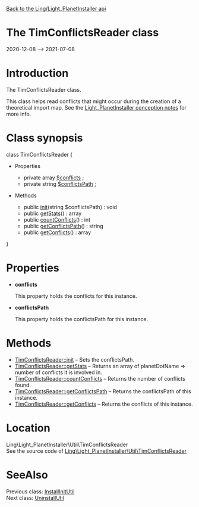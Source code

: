 [Back to the Ling/Light_PlanetInstaller api](https://github.com/lingtalfi/Light_PlanetInstaller/blob/master/doc/api/Ling/Light_PlanetInstaller.md)



The TimConflictsReader class
================
2020-12-08 --> 2021-07-08






Introduction
============

The TimConflictsReader class.

This class helps read conflicts that might occur during the creation of a theoretical import map.
See the [Light_PlanetInstaller conception notes](https://github.com/lingtalfi/Light_PlanetInstaller/blob/master/doc/pages/conception-notes.md) for more info.



Class synopsis
==============


class <span class="pl-k">TimConflictsReader</span>  {

- Properties
    - private array [$conflicts](#property-conflicts) ;
    - private string [$conflictsPath](#property-conflictsPath) ;

- Methods
    - public [init](https://github.com/lingtalfi/Light_PlanetInstaller/blob/master/doc/api/Ling/Light_PlanetInstaller/Util/TimConflictsReader/init.md)(string $conflictsPath) : void
    - public [getStats](https://github.com/lingtalfi/Light_PlanetInstaller/blob/master/doc/api/Ling/Light_PlanetInstaller/Util/TimConflictsReader/getStats.md)() : array
    - public [countConflicts](https://github.com/lingtalfi/Light_PlanetInstaller/blob/master/doc/api/Ling/Light_PlanetInstaller/Util/TimConflictsReader/countConflicts.md)() : int
    - public [getConflictsPath](https://github.com/lingtalfi/Light_PlanetInstaller/blob/master/doc/api/Ling/Light_PlanetInstaller/Util/TimConflictsReader/getConflictsPath.md)() : string
    - public [getConflicts](https://github.com/lingtalfi/Light_PlanetInstaller/blob/master/doc/api/Ling/Light_PlanetInstaller/Util/TimConflictsReader/getConflicts.md)() : array

}




Properties
=============

- <span id="property-conflicts"><b>conflicts</b></span>

    This property holds the conflicts for this instance.
    
    

- <span id="property-conflictsPath"><b>conflictsPath</b></span>

    This property holds the conflictsPath for this instance.
    
    



Methods
==============

- [TimConflictsReader::init](https://github.com/lingtalfi/Light_PlanetInstaller/blob/master/doc/api/Ling/Light_PlanetInstaller/Util/TimConflictsReader/init.md) &ndash; Sets the conflictsPath.
- [TimConflictsReader::getStats](https://github.com/lingtalfi/Light_PlanetInstaller/blob/master/doc/api/Ling/Light_PlanetInstaller/Util/TimConflictsReader/getStats.md) &ndash; Returns an array of planetDotName => number of conflicts it is involved in.
- [TimConflictsReader::countConflicts](https://github.com/lingtalfi/Light_PlanetInstaller/blob/master/doc/api/Ling/Light_PlanetInstaller/Util/TimConflictsReader/countConflicts.md) &ndash; Returns the number of conflicts found.
- [TimConflictsReader::getConflictsPath](https://github.com/lingtalfi/Light_PlanetInstaller/blob/master/doc/api/Ling/Light_PlanetInstaller/Util/TimConflictsReader/getConflictsPath.md) &ndash; Returns the conflictsPath of this instance.
- [TimConflictsReader::getConflicts](https://github.com/lingtalfi/Light_PlanetInstaller/blob/master/doc/api/Ling/Light_PlanetInstaller/Util/TimConflictsReader/getConflicts.md) &ndash; Returns the conflicts of this instance.





Location
=============
Ling\Light_PlanetInstaller\Util\TimConflictsReader<br>
See the source code of [Ling\Light_PlanetInstaller\Util\TimConflictsReader](https://github.com/lingtalfi/Light_PlanetInstaller/blob/master/Util/TimConflictsReader.php)



SeeAlso
==============
Previous class: [InstallInitUtil](https://github.com/lingtalfi/Light_PlanetInstaller/blob/master/doc/api/Ling/Light_PlanetInstaller/Util/InstallInitUtil.md)<br>Next class: [UninstallUtil](https://github.com/lingtalfi/Light_PlanetInstaller/blob/master/doc/api/Ling/Light_PlanetInstaller/Util/UninstallUtil.md)<br>
